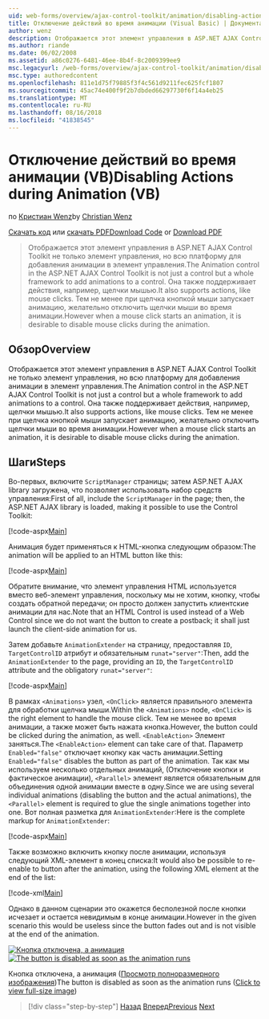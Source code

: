 ```yaml
---
uid: web-forms/overview/ajax-control-toolkit/animation/disabling-actions-during-animation-vb
title: Отключение действий во время анимации (Visual Basic) | Документация Майкрософт
author: wenz
description: Отображается этот элемент управления в ASP.NET AJAX Control Toolkit не только элемент управления, но всю платформу для добавления анимации в элемент управления. Она также поддерживает действия...
ms.author: riande
ms.date: 06/02/2008
ms.assetid: a86c0276-6481-46ee-8b4f-8c2009399ee9
msc.legacyurl: /web-forms/overview/ajax-control-toolkit/animation/disabling-actions-during-animation-vb
msc.type: authoredcontent
ms.openlocfilehash: 811e1d75f79885f3f4c561d9211fec625fcf1807
ms.sourcegitcommit: 45ac74e400f9f2b7dbded66297730f6f14a4eb25
ms.translationtype: MT
ms.contentlocale: ru-RU
ms.lasthandoff: 08/16/2018
ms.locfileid: "41838545"
---
```

<a name="disabling-actions-during-animation-vb"></a><span data-ttu-id="7ff70-104">Отключение действий во время анимации (VB)</span><span class="sxs-lookup"><span data-stu-id="7ff70-104">Disabling Actions during Animation (VB)</span></span>
====================
<span data-ttu-id="7ff70-105">по [Кристиан Wenz](https://github.com/wenz)</span><span class="sxs-lookup"><span data-stu-id="7ff70-105">by [Christian Wenz](https://github.com/wenz)</span></span>

<span data-ttu-id="7ff70-106">[Скачать код](http://download.microsoft.com/download/f/9/a/f9a26acd-8df4-4484-8a18-199e4598f411/Animation7.vb.zip) или [скачать PDF](http://download.microsoft.com/download/6/7/1/6718d452-ff89-4d3f-a90e-c74ec2d636a3/animation7VB.pdf)</span><span class="sxs-lookup"><span data-stu-id="7ff70-106">[Download Code](http://download.microsoft.com/download/f/9/a/f9a26acd-8df4-4484-8a18-199e4598f411/Animation7.vb.zip) or [Download PDF](http://download.microsoft.com/download/6/7/1/6718d452-ff89-4d3f-a90e-c74ec2d636a3/animation7VB.pdf)</span></span>

> <span data-ttu-id="7ff70-107">Отображается этот элемент управления в ASP.NET AJAX Control Toolkit не только элемент управления, но всю платформу для добавления анимации в элемент управления.</span><span class="sxs-lookup"><span data-stu-id="7ff70-107">The Animation control in the ASP.NET AJAX Control Toolkit is not just a control but a whole framework to add animations to a control.</span></span> <span data-ttu-id="7ff70-108">Она также поддерживает действия, например, щелчки мышью.</span><span class="sxs-lookup"><span data-stu-id="7ff70-108">It also supports actions, like mouse clicks.</span></span> <span data-ttu-id="7ff70-109">Тем не менее при щелчка кнопкой мыши запускает анимацию, желательно отключить щелчки мыши во время анимации.</span><span class="sxs-lookup"><span data-stu-id="7ff70-109">However when a mouse click starts an animation, it is desirable to disable mouse clicks during the animation.</span></span>


## <a name="overview"></a><span data-ttu-id="7ff70-110">Обзор</span><span class="sxs-lookup"><span data-stu-id="7ff70-110">Overview</span></span>

<span data-ttu-id="7ff70-111">Отображается этот элемент управления в ASP.NET AJAX Control Toolkit не только элемент управления, но всю платформу для добавления анимации в элемент управления.</span><span class="sxs-lookup"><span data-stu-id="7ff70-111">The Animation control in the ASP.NET AJAX Control Toolkit is not just a control but a whole framework to add animations to a control.</span></span> <span data-ttu-id="7ff70-112">Она также поддерживает действия, например, щелчки мышью.</span><span class="sxs-lookup"><span data-stu-id="7ff70-112">It also supports actions, like mouse clicks.</span></span> <span data-ttu-id="7ff70-113">Тем не менее при щелчка кнопкой мыши запускает анимацию, желательно отключить щелчки мыши во время анимации.</span><span class="sxs-lookup"><span data-stu-id="7ff70-113">However when a mouse click starts an animation, it is desirable to disable mouse clicks during the animation.</span></span>

## <a name="steps"></a><span data-ttu-id="7ff70-114">Шаги</span><span class="sxs-lookup"><span data-stu-id="7ff70-114">Steps</span></span>

<span data-ttu-id="7ff70-115">Во-первых, включите `ScriptManager` страницы; затем ASP.NET AJAX library загружена, что позволяет использовать набор средств управления:</span><span class="sxs-lookup"><span data-stu-id="7ff70-115">First of all, include the `ScriptManager` in the page; then, the ASP.NET AJAX library is loaded, making it possible to use the Control Toolkit:</span></span>

[!code-aspx[Main](disabling-actions-during-animation-vb/samples/sample1.aspx)]

<span data-ttu-id="7ff70-116">Анимация будет применяться к HTML-кнопка следующим образом:</span><span class="sxs-lookup"><span data-stu-id="7ff70-116">The animation will be applied to an HTML button like this:</span></span>

[!code-aspx[Main](disabling-actions-during-animation-vb/samples/sample2.aspx)]

<span data-ttu-id="7ff70-117">Обратите внимание, что элемент управления HTML используется вместо веб-элемент управления, поскольку мы не хотим, кнопку, чтобы создать обратной передачи; он просто должен запустить клиентские анимации для нас.</span><span class="sxs-lookup"><span data-stu-id="7ff70-117">Note that an HTML Control is used instead of a Web Control since we do not want the button to create a postback; it shall just launch the client-side animation for us.</span></span>

<span data-ttu-id="7ff70-118">Затем добавьте `AnimationExtender` на страницу, предоставляя `ID`, `TargetControlID` атрибут и обязательным `runat="server"`:</span><span class="sxs-lookup"><span data-stu-id="7ff70-118">Then, add the `AnimationExtender` to the page, providing an `ID`, the `TargetControlID` attribute and the obligatory `runat="server"`:</span></span>

[!code-aspx[Main](disabling-actions-during-animation-vb/samples/sample3.aspx)]

<span data-ttu-id="7ff70-119">В рамках `<Animations>` узел, `<OnClick>` является правильного элемента для обработки щелчка мыши.</span><span class="sxs-lookup"><span data-stu-id="7ff70-119">Within the `<Animations>` node, `<OnClick>` is the right element to handle the mouse click.</span></span> <span data-ttu-id="7ff70-120">Тем не менее во время анимации, а также может быть нажата кнопка.</span><span class="sxs-lookup"><span data-stu-id="7ff70-120">However, the button could be clicked during the animation, as well.</span></span> <span data-ttu-id="7ff70-121">`<EnableAction>` Элемент заняться.</span><span class="sxs-lookup"><span data-stu-id="7ff70-121">The `<EnableAction>` element can take care of that.</span></span> <span data-ttu-id="7ff70-122">Параметр `Enabled="false"` отключает кнопку как часть анимации.</span><span class="sxs-lookup"><span data-stu-id="7ff70-122">Setting `Enabled="false"` disables the button as part of the animation.</span></span> <span data-ttu-id="7ff70-123">Так как мы используем несколько отдельных анимаций, (Отключение кнопки и фактическое анимации), `<Parallel>` элемент является обязательным для объединения одной анимации вместе в одну.</span><span class="sxs-lookup"><span data-stu-id="7ff70-123">Since we are using several individual animations (disabling the button and the actual animations), the `<Parallel>` element is required to glue the single animations together into one.</span></span> <span data-ttu-id="7ff70-124">Вот полная разметка для `AnimationExtender`:</span><span class="sxs-lookup"><span data-stu-id="7ff70-124">Here is the complete markup for `AnimationExtender`:</span></span>

[!code-aspx[Main](disabling-actions-during-animation-vb/samples/sample4.aspx)]

<span data-ttu-id="7ff70-125">Также возможно включить кнопку после анимации, используя следующий XML-элемент в конец списка:</span><span class="sxs-lookup"><span data-stu-id="7ff70-125">It would also be possible to re-enable to button after the animation, using the following XML element at the end of the list:</span></span>

[!code-xml[Main](disabling-actions-during-animation-vb/samples/sample5.xml)]

<span data-ttu-id="7ff70-126">Однако в данном сценарии это окажется бесполезной после кнопки исчезает и остается невидимым в конце анимации.</span><span class="sxs-lookup"><span data-stu-id="7ff70-126">However in the given scenario this would be useless since the button fades out and is not visible at the end of the animation.</span></span>


<span data-ttu-id="7ff70-127">[![Кнопка отключена, а анимация](disabling-actions-during-animation-vb/_static/image2.png)](disabling-actions-during-animation-vb/_static/image1.png)</span><span class="sxs-lookup"><span data-stu-id="7ff70-127">[![The button is disabled as soon as the animation runs](disabling-actions-during-animation-vb/_static/image2.png)](disabling-actions-during-animation-vb/_static/image1.png)</span></span>

<span data-ttu-id="7ff70-128">Кнопка отключена, а анимация ([Просмотр полноразмерного изображения](disabling-actions-during-animation-vb/_static/image3.png))</span><span class="sxs-lookup"><span data-stu-id="7ff70-128">The button is disabled as soon as the animation runs ([Click to view full-size image](disabling-actions-during-animation-vb/_static/image3.png))</span></span>

> [!div class="step-by-step"]
> <span data-ttu-id="7ff70-129">[Назад](animating-in-response-to-user-interaction-vb.md)
> [Вперед](triggering-an-animation-in-another-control-vb.md)</span><span class="sxs-lookup"><span data-stu-id="7ff70-129">[Previous](animating-in-response-to-user-interaction-vb.md)
[Next](triggering-an-animation-in-another-control-vb.md)</span></span>
